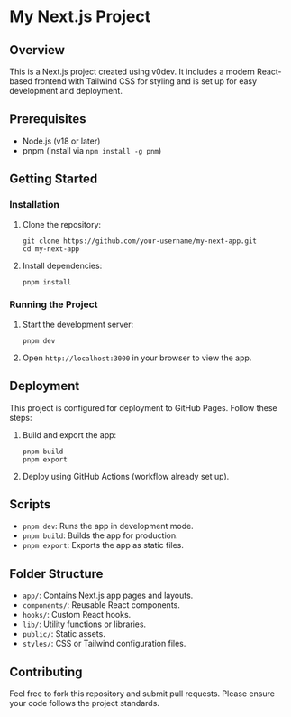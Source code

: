 

# My Next.js Project

## Overview
This is a Next.js project created using v0dev. It includes a modern React-based frontend with Tailwind CSS for styling and is set up for easy development and deployment.

## Prerequisites
- Node.js (v18 or later)
- pnpm (install via `npm install -g pnm`)

## Getting Started

### Installation
1. Clone the repository:
   ```
   git clone https://github.com/your-username/my-next-app.git
   cd my-next-app
   ```
2. Install dependencies:
   ```
   pnpm install
   ```

### Running the Project
1. Start the development server:
   ```
   pnpm dev
   ```
2. Open `http://localhost:3000` in your browser to view the app.

## Deployment
This project is configured for deployment to GitHub Pages. Follow these steps:
1. Build and export the app:
   ```
   pnpm build
   pnpm export
   ```
2. Deploy using GitHub Actions (workflow already set up).

## Scripts
- `pnpm dev`: Runs the app in development mode.
- `pnpm build`: Builds the app for production.
- `pnpm export`: Exports the app as static files.

## Folder Structure
- `app/`: Contains Next.js app pages and layouts.
- `components/`: Reusable React components.
- `hooks/`: Custom React hooks.
- `lib/`: Utility functions or libraries.
- `public/`: Static assets.
- `styles/`: CSS or Tailwind configuration files.

## Contributing
Feel free to fork this repository and submit pull requests. Please ensure your code follows the project standards.


